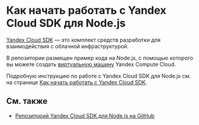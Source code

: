 # Как начать работать с Yandex Cloud SDK для Node.js

[Yandex Cloud SDK](https://yandex.cloud/ru/docs/overview/sdk/overview) — это комплект средств разработки для взаимодействия с облачной инфраструктурой.

В репозитории размещен пример кода на Node.js, с помощью которого вы можете создать [виртуальную машину](https://yandex.cloud/ru/docs/compute/concepts/vm) Yandex Compute Cloud.

Подробную инструкцию по работе с Yandex Cloud SDK для Node.js см. на странице [Как начать работать с Yandex Cloud SDK](https://yandex.cloud/ru/docs/overview/sdk/quickstart).

## См. также

* [Репозиторий Yandex Cloud SDK для Node.js на GitHub](https://github.com/yandex-cloud/nodejs-sdk)